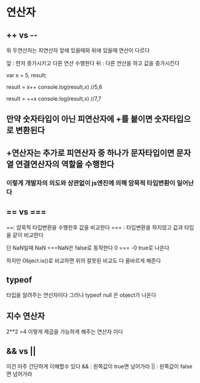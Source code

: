 # 연산자

## ++ vs --

위 두연산자는 피연산자 앞에 있을때와 뒤에 있을때 연산이 다르다

앞 : 먼저 증가시키고 다른 연산 수행한다
뒤 : 다른 연산을 하고 값을 증가시킨다

var x = 5, result;

result = x++
console.log(result,x) //5,6

result = ++x
console.log(result,x) //7,7

## 만약 숫자타입이 아닌 피연산자에 +를 붙이면 숫자타입으로 변환된다

## +연산자는 추가로 피연산자 중 하나가 문자타입이면 문자열 연결연산자의 역할을 수행한다

### 이렇게 개발자의 의도와 상관없이 js엔진에 의해 암묵적 타입변환이 일어난다

## == vs ===

==: 암묵적 타입변환을 수행한후 값을 비교한다
=== : 타입변환을 하지않고 값과 타입을 같이 비교한다

단 NaN일때 NaN ===NaN은 false로 동작한다
0 === -0 true로 나온다

하지만 Object.is()로 비교하면 위의 잘못된 비교도 다 올바르게 해준다

## typeof

타입을 알려주는 연산자이다
그러나 typeof null 은 object가 나온다

## 지수 연산자

2\*\*2 =4 이렇게 제곱을 가능하게 해주는 연산자 이다

## && vs ||

이건 아주 간단하게 이해할수 있다
&& : 왼쪽값이 true면 넘어가라
|| : 왼쪽값이 false면 넘어가라
